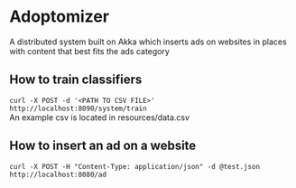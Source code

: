 # Adoptomizer
A distributed system built on Akka which inserts ads on websites in places with content that best fits the ads category

## How to train classifiers
`curl -X POST -d '<PATH TO CSV FILE>' http://localhost:8090/system/train`  
An example csv is located in resources/data.csv

## How to insert an ad on a website
`curl -X POST -H "Content-Type: application/json" -d @test.json http://localhost:8080/ad`
